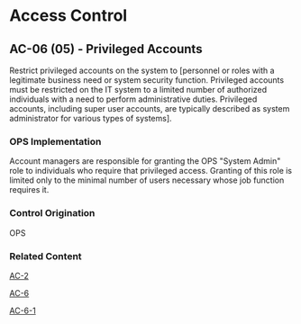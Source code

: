 # Access Control
## AC-06 (05) - Privileged Accounts

Restrict privileged accounts on the system to [personnel or roles with a legitimate business need or system security function. Privileged accounts must be restricted on the IT system to a limited number of authorized individuals with a need to perform administrative duties. Privileged accounts, including super user accounts, are typically described as system administrator for various types of systems].

### OPS Implementation

Account managers are responsible for granting the OPS "System Admin" role to individuals who require that privileged access. Granting of this role is limited only to the minimal number of users necessary whose job function requires it.

### Control Origination

OPS

### Related Content

[AC-2](./ac-02.md)

[AC-6](./ac-06.md)

[AC-6-1](./ac-06-01.md)
